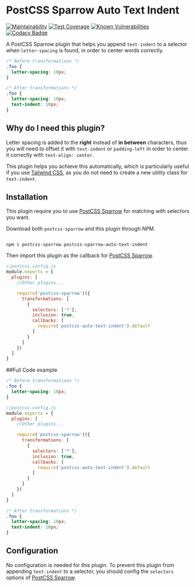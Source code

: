 # PostCSS Sparrow Auto Text Indent

[![Maintainability](https://api.codeclimate.com/v1/badges/cbc6af7af340fa86e009/maintainability)](https://codeclimate.com/github/winston0410/postcss-auto-text-indent/maintainability) [![Test Coverage](https://api.codeclimate.com/v1/badges/cbc6af7af340fa86e009/test_coverage)](https://codeclimate.com/github/winston0410/postcss-auto-text-indent/test_coverage) [![Known Vulnerabilities](https://snyk.io/test/github/winston0410/postcss-auto-text-indent/badge.svg?targetFile=package.json)](https://snyk.io/test/github/winston0410/postcss-auto-text-indent?targetFile=package.json) [![Codacy Badge](https://app.codacy.com/project/badge/Grade/3afb8a2ef9b944f4a8dc1152490b1cea)](https://www.codacy.com/manual/winston0410/postcss-auto-text-indent?utm_source=github.com&amp;utm_medium=referral&amp;utm_content=winston0410/postcss-auto-text-indent&amp;utm_campaign=Badge_Grade)

A PostCSS Sparrow plugin that helps you append `text-indent` to a selector when `letter-spacing` is found, in order to center words correctly.

```css
/* Before transformations */
.foo {
  letter-spacing: 10px;
}
```

```css
/* After transformations */
.foo {
  letter-spacing: 10px;
  text-indent: 10px;
}
```

## Why do I need this plugin?

Letter spacing is added to the **right** instead of **in between** characters, thus you will need to offset it with `text-indent` or `padding-left` in order to center it correctly with `text-align: center`.

This plugin helps you achieve this automatically, which is particularly useful if you use [Tailwind CSS](https://tailwindcss.com/), as you do not need to create a new utility class for `text-indent`.

## Installation

This plugin require you to use [PostCSS Sparrow](https://www.npmjs.com/package/postcss-sparrow) for matching with selectors you want.

Download both `postcss-sparrow` and this plugin through NPM.

```shell

npm i postcss-sparrow postcss-sparrow-auto-text-indent

```

Then import this plugin as the callback for [PostCSS Sparrow](https://www.npmjs.com/package/postcss-sparrow).

```javascript
//postcss.config.js
module.exports = {
  plugins: [
    //Other plugins...

    require('postcss-sparrow')({
      transformations: [
        {
          selectors: ['*'],
          inclusion: true,
          callbacks: [
            require('postcss-auto-text-indent').default
          ]
        }
      ]
    })
  ]
}
```

##Full Code example

```css
/* Before transformations */
.foo {
  letter-spacing: 10px;
}
```

```javascript
//postcss.config.js
module.exports = {
  plugins: [
    //Other plugins...

    require('postcss-sparrow')({
      transformations: [
        {
          selectors: ['*'],
          inclusion: true,
          callbacks: [
            require('postcss-auto-text-indent').default
          ]
        }
      ]
    })
  ]
}
```

```css
/* After transformations */
.foo {
  letter-spacing: 10px;
  text-indent: 10px;
}
```

## Configuration

No configuration is needed for this plugin. To prevent this plugin from appending `text-indent` to a selector, you should config the `selectors` options of [PostCSS Sparrow](https://www.npmjs.com/package/postcss-sparrow).
